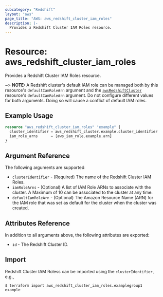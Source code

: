 ```yaml
---
subcategory: "Redshift"
layout: "aws"
page_title: "AWS: aws_redshift_cluster_iam_roles"
description: |-
  Provides a Redshift Cluster IAM Roles resource.
---
```


# Resource: aws_redshift_cluster_iam_roles

Provides a Redshift Cluster IAM Roles resource.

~> **NOTE:** A Redshift cluster's default IAM role can be managed both by this resource's `defaultIamRoleArn` argument and the [`awsRedshiftCluster`](redshift_cluster.html) resource's `defaultIamRoleArn` argument. Do not configure different values for both arguments. Doing so will cause a conflict of default IAM roles.

## Example Usage

```terraform
resource "aws_redshift_cluster_iam_roles" "example" {
  cluster_identifier = aws_redshift_cluster.example.cluster_identifier
  iam_role_arns      = [aws_iam_role.example.arn]
}
```

## Argument Reference

The following arguments are supported:

* `clusterIdentifier` - (Required) The name of the Redshift Cluster IAM Roles.
* `iamRoleArns` - (Optional) A list of IAM Role ARNs to associate with the cluster. A Maximum of 10 can be associated to the cluster at any time.
* `defaultIamRoleArn` - (Optional) The Amazon Resource Name (ARN) for the IAM role that was set as default for the cluster when the cluster was created.

## Attributes Reference

In addition to all arguments above, the following attributes are exported:

* `id` - The Redshift Cluster ID.

## Import

Redshift Cluster IAM Roless can be imported using the `clusterIdentifier`, e.g.,

```
$ terraform import aws_redshift_cluster_iam_roles.examplegroup1 example
```

<!-- cache-key: cdktf-0.17.0-pre.15 input-7d6dc68627494aa4fdf42a577cea03d185bf21f1588a144f193340697767db2a -->
